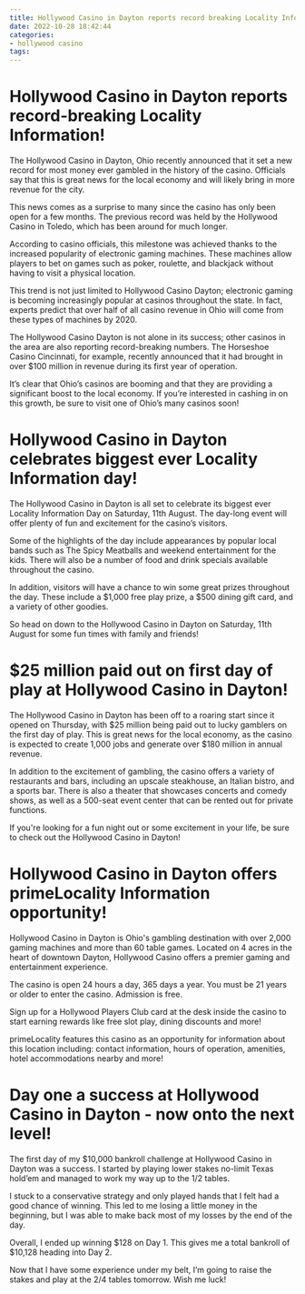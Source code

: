 ```yaml
---
title: Hollywood Casino in Dayton reports record breaking Locality Information!
date: 2022-10-28 18:42:44
categories:
- hollywood casino
tags:
---
```



#  Hollywood Casino in Dayton reports record-breaking Locality Information!

The Hollywood Casino in Dayton, Ohio recently announced that it set a new record for most money ever gambled in the history of the casino. Officials say that this is great news for the local economy and will likely bring in more revenue for the city.

 This news comes as a surprise to many since the casino has only been open for a few months. The previous record was held by the Hollywood Casino in Toledo, which has been around for much longer.

According to casino officials, this milestone was achieved thanks to the increased popularity of electronic gaming machines. These machines allow players to bet on games such as poker, roulette, and blackjack without having to visit a physical location.

This trend is not just limited to Hollywood Casino Dayton; electronic gaming is becoming increasingly popular at casinos throughout the state. In fact, experts predict that over half of all casino revenue in Ohio will come from these types of machines by 2020.

The Hollywood Casino Dayton is not alone in its success; other casinos in the area are also reporting record-breaking numbers. The Horseshoe Casino Cincinnati, for example, recently announced that it had brought in over $100 million in revenue during its first year of operation.

It’s clear that Ohio’s casinos are booming and that they are providing a significant boost to the local economy. If you’re interested in cashing in on this growth, be sure to visit one of Ohio’s many casinos soon!

#  Hollywood Casino in Dayton celebrates biggest ever Locality Information day!

The Hollywood Casino in Dayton is all set to celebrate its biggest ever Locality Information Day on Saturday, 11th August. The day-long event will offer plenty of fun and excitement for the casino’s visitors.

Some of the highlights of the day include appearances by popular local bands such as The Spicy Meatballs and weekend entertainment for the kids. There will also be a number of food and drink specials available throughout the casino.

In addition, visitors will have a chance to win some great prizes throughout the day. These include a $1,000 free play prize, a $500 dining gift card, and a variety of other goodies.

So head on down to the Hollywood Casino in Dayton on Saturday, 11th August for some fun times with family and friends!

#  $25 million paid out on first day of play at Hollywood Casino in Dayton!

The Hollywood Casino in Dayton has been off to a roaring start since it opened on Thursday, with $25 million being paid out to lucky gamblers on the first day of play. This is great news for the local economy, as the casino is expected to create 1,000 jobs and generate over $180 million in annual revenue.

In addition to the excitement of gambling, the casino offers a variety of restaurants and bars, including an upscale steakhouse, an Italian bistro, and a sports bar. There is also a theater that showcases concerts and comedy shows, as well as a 500-seat event center that can be rented out for private functions.

If you're looking for a fun night out or some excitement in your life, be sure to check out the Hollywood Casino in Dayton!

#  Hollywood Casino in Dayton offers primeLocality Information opportunity!

Hollywood Casino in Dayton is Ohio's gambling destination with over 2,000 gaming machines and more than 60 table games. Located on 4 acres in the heart of downtown Dayton, Hollywood Casino offers a premier gaming and entertainment experience.

The casino is open 24 hours a day, 365 days a year. You must be 21 years or older to enter the casino. Admission is free.

Sign up for a Hollywood Players Club card at the desk inside the casino to start earning rewards like free slot play, dining discounts and more!

primeLocality features this casino as an opportunity for information about this location including: contact information, hours of operation, amenities, hotel accommodations nearby and more!

#  Day one a success at Hollywood Casino in Dayton - now onto the next level!

The first day of my $10,000 bankroll challenge at Hollywood Casino in Dayton was a success. I started by playing lower stakes no-limit Texas hold’em and managed to work my way up to the $1/$2 tables.

I stuck to a conservative strategy and only played hands that I felt had a good chance of winning. This led to me losing a little money in the beginning, but I was able to make back most of my losses by the end of the day.

Overall, I ended up winning $128 on Day 1. This gives me a total bankroll of $10,128 heading into Day 2.

Now that I have some experience under my belt, I’m going to raise the stakes and play at the $2/$4 tables tomorrow. Wish me luck!